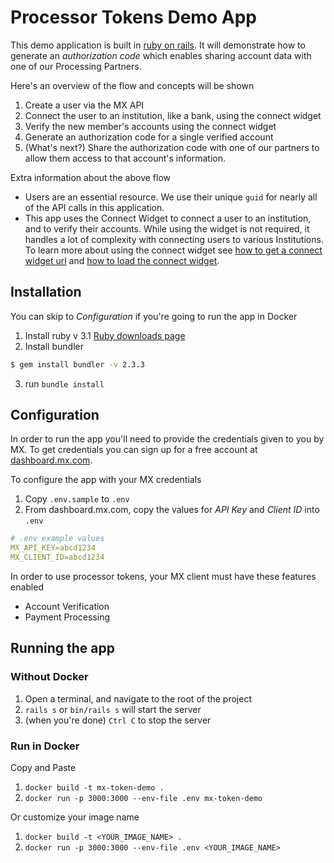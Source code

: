 # Processor Tokens Demo App

This demo application is built in [ruby on rails][RoR]. It will demonstrate how 
to generate an _authorization code_ which enables sharing 
account data with one of our Processing Partners.

Here's an overview of the flow and concepts will be shown
1. Create a user via the MX API
2. Connect the user to an institution, like a bank, using the connect widget
3. Verify the new member's accounts using the connect widget
4. Generate an authorization code for a single verified account
5. (What's next?) Share the authorization code with one of our partners to 
allow them access to that account's information.

Extra information about the above flow
- Users are an essential resource. We use their unique `guid` for nearly all of
the API calls in this application.
- This app uses the Connect Widget to connect a user to an institution, and to
verify their accounts. While using the widget is not required, it handles a lot
of complexity with connecting users to various Institutions. To learn more about
using the connect widget see [how to get a connect widget url][request-a-url] and
[how to load the connect widget][guides-intro].

## Installation

You can skip to _Configuration_ if you're going to run the app in Docker

1. Install ruby v 3.1 [Ruby downloads page][Ruby]
2. Install bundler
```bash
$ gem install bundler -v 2.3.3
```
3. run `bundle install`

## Configuration

In order to run the app you'll need to provide the credentials given to you by
MX. To get credentials you can sign up for a free account at
[dashboard.mx.com][dashboard].

To configure the app with your MX credentials
1. Copy `.env.sample` to `.env`
2. From dashboard.mx.com, copy the values for _API Key_ and _Client ID_ into
`.env`
```yaml
# .env example values
MX_API_KEY=abcd1234
MX_CLIENT_ID=abcd1234
```

In order to use processor tokens, your MX client must have these features enabled
* Account Verification
* Payment Processing

## Running the app

### Without Docker

1. Open a terminal, and navigate to the root of the project
2. `rails s` or `bin/rails s` will start the server
3. (when you're done) `Ctrl C` to stop the server

### Run in Docker

Copy and Paste
1. `docker build -t mx-token-demo .`
2. `docker run -p 3000:3000 --env-file .env mx-token-demo`

Or customize your image name
1. `docker build -t <YOUR_IMAGE_NAME> .`
2. `docker run -p 3000:3000 --env-file .env <YOUR_IMAGE_NAME>`

[RoR]: https://rubyonrails.org
[Ruby]: https://www.ruby-lang.org/en/downloads
[dashboard]: https://dashboard.mx.com
[request-a-url]: https://docs.mx.com/api#connect_request_a_url
[guides-intro]: https://docs.mx.com/connect/guides/introduction